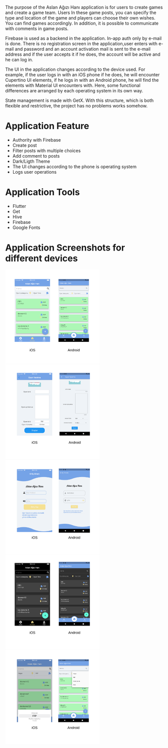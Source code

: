 The purpose of the Aslan Ağızı Hanı application is for users to create games and create a game team. Users
 In these game posts, you can specify the type and location of the game and players can choose their own wishes.
 You can find games accordingly. In addition, it is possible to communicate with comments in game posts.
 
 Firebase is used as a backend in the application. In-app auth only by e-mail is done. There is no registration screen in the application,user enters with e-mail and password and an account activation mail is sent to the e-mail address and if the user accepts it if he does, the account will be active and he can log in.
 
 The UI in the application changes according to the device used. For example, if the user logs in with an iOS phone if he does, he will encounter Cupertino UI elements, if he logs in with an Android phone, he will find the elements with Material UI encounters with. Here, some functional differences are arranged by each operating system in its own way.
 
 State management is made with GetX. With this structure, which is both flexible and restrictive, the project has no problems works somehow.
 
 
 <h1> <b> Application Feature</b> </h1>
 <ul>
    <li> Authority with Firebase </li>
    <li> Create post </li>
    <li> Filter posts with multiple choices </li>
    <li> Add comment to posts </li>
    <li> Dark/Ligth Theme </li>
    <li> The UI changes according to the phone is operating system </li>
    <li> Logs user operations </li>
 </ul>
 
 <h1> <b> Application Tools </b> </h1>
 <ul>
    <li> Flutter </li>
    <li> Get </li>
    <li> Hive </li>
    <li> Firebase </li>
    <li> Google Fonts </li>
 </ul>
 
 <h1> <b> Application Screenshots for different devices </b> </h1>
 
 <img src="https://github.com/maliksenpai/findgamemates/blob/master/images/1.png?raw=true" width="300px" />
 <img src="https://github.com/maliksenpai/findgamemates/blob/master/images/2.png?raw=true" width="300px" />
 <img src="https://github.com/maliksenpai/findgamemates/blob/master/images/3.png?raw=true" width="300px" />
 <img src="https://github.com/maliksenpai/findgamemates/blob/master/images/4.png?raw=true" width="300px" />
 <img src="https://github.com/maliksenpai/findgamemates/blob/master/images/5.png?raw=true" width="300px" />
 